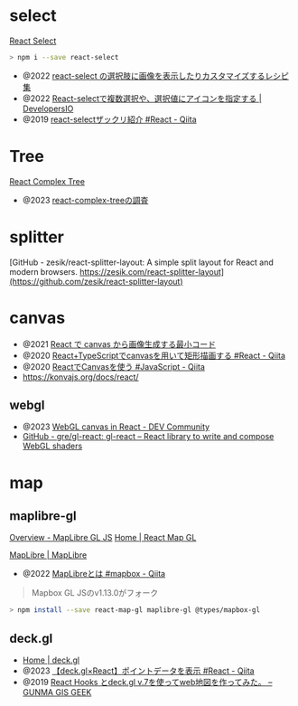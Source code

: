 # select
[React Select](https://react-select.com/home)
```sh
> npm i --save react-select
```

- @2022 [react-select の選択肢に画像を表示したりカスタマイズするレシピ集](https://zenn.dev/waddy/articles/react-select-customize)
- @2022 [React-selectで複数選択や、選択値にアイコンを指定する | DevelopersIO](https://dev.classmethod.jp/articles/react-select/)
- @2019 [react-selectザックリ紹介 #React - Qiita](https://qiita.com/Hitomi_Nagano/items/c00df24dc24e0329167d)

# Tree
[React Complex Tree](https://rct.lukasbach.com/)

- @2023 [react-complex-treeの調査](https://zenn.dev/smallstall/scraps/3ec951efdd2e97)

# splitter
[GitHub - zesik/react-splitter-layout: A simple split layout for React and modern browsers. https://zesik.com/react-splitter-layout](https://github.com/zesik/react-splitter-layout)

# canvas
- @2021 [React で canvas から画像生成する最小コード](https://zenn.dev/anozon/articles/react-canvas-to-img)
- @2020 [React+TypeScriptでcanvasを用いて矩形描画する #React - Qiita](https://qiita.com/h-kagata/items/8639e7c330c3e84db2f9)
- @2020 [ReactでCanvasを使う #JavaScript - Qiita](https://qiita.com/shikigamix/items/fe862b6f86146aa8dfc0)
- https://konvajs.org/docs/react/

## webgl
- @2023 [WebGL canvas in React - DEV Community](https://dev.to/jacklehamster/webgl-canvas-in-react-45m5)
- [GitHub - gre/gl-react: gl-react – React library to write and compose WebGL shaders](https://github.com/gre/gl-react)

# map

## maplibre-gl
[Overview - MapLibre GL JS](https://maplibre.org/maplibre-gl-js/docs/examples/)
[Home | React Map GL](https://visgl.github.io/react-map-gl/)

[MapLibre | MapLibre](https://maplibre.org/)
- @2022 [MapLibreとは #mapbox - Qiita](https://qiita.com/Shogo_Hirasawa/items/2c219a13304580eb70b4)
> Mapbox GL JSのv1.13.0がフォーク

```sh
> npm install --save react-map-gl maplibre-gl @types/mapbox-gl
```

## deck.gl
- [Home | deck.gl](https://deck.gl/)
- @2023 [【deck.gl×React】ポイントデータを表示 #React - Qiita](https://qiita.com/asahina820/items/c6988a341aecc5775109)
- @2019 [React Hooks とdeck.gl v.7を使ってweb地図を作ってみた。 – GUNMA GIS GEEK](https://gunmagisgeek.com/blog/react/6399)
